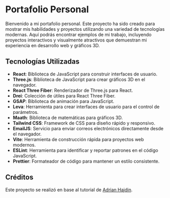 # Portafolio Personal

Bienvenido a mi portafolio personal. Este proyecto ha sido creado para mostrar mis habilidades y proyectos utilizando una variedad de tecnologías modernas. Aquí podrás encontrar ejemplos de mi trabajo, incluyendo proyectos interactivos y visualmente atractivos que demuestran mi experiencia en desarrollo web y gráficos 3D.

## Tecnologías Utilizadas

- **React**: Biblioteca de JavaScript para construir interfaces de usuario.
- **Three.js**: Biblioteca de JavaScript para crear gráficos 3D en el navegador.
- **React Three Fiber**: Renderizador de Three.js para React.
- **Drei**: Colección de útiles para React Three Fiber.
- **GSAP**: Biblioteca de animación para JavaScript.
- **Leva**: Herramienta para crear interfaces de usuario para el control de parámetros.
- **Maath**: Biblioteca de matemáticas para gráficos 3D.
- **Tailwind CSS**: Framework de CSS para diseño rápido y responsivo.
- **EmailJS**: Servicio para enviar correos electrónicos directamente desde el navegador.
- **Vite**: Herramienta de construcción rápida para proyectos web modernos.
- **ESLint**: Herramienta para identificar y reportar patrones en el código JavaScript.
- **Prettier**: Formateador de código para mantener un estilo consistente.

## Créditos

Este proyecto se realizó en base al tutorial de [Adrian Hajdin](https://github.com/adrianhajdin/threejs-portfolio).

